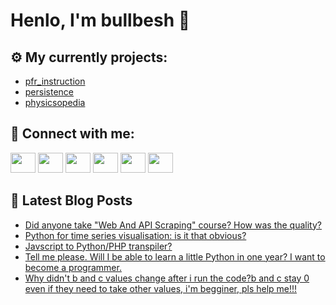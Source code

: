 # Henlo, I'm bullbesh 👋

## ⚙️ My currently projects:
- [pfr_instruction](https://github.com/bullbesh/pfr_instruction)
- [persistence](https://github.com/bullbesh/persistence)
- [physicsopedia](https://github.com/bullbesh/physicsopedia)

## 🔎 Connect with me:
[<img height="32" width="40" src="https://cdn.jsdelivr.net/npm/simple-icons@v5/icons/telegram.svg" />](https://t.me/bullbesh)
[<img height="32" width="40" src="https://cdn.jsdelivr.net/npm/simple-icons@v5/icons/vk.svg" />](https://vk.com/bullbesh)
[<img height="32" width="40" src="https://cdn.jsdelivr.net/npm/simple-icons@v5/icons/twitter.svg" />](https://twitter.com/bullbesh1)
[<img height="32" width="40" src="https://cdn.jsdelivr.net/npm/simple-icons@v5/icons/instagram.svg" />](https://www.instagram.com/bullbesh)
[<img height="32" width="40" src="https://cdn.jsdelivr.net/npm/simple-icons@v5/icons/reddit.svg" />](https://www.reddit.com/user/bullbesh)
[<img height="32" width="40" src="https://cdn.jsdelivr.net/npm/simple-icons@v5/icons/youtube.svg" />](https://www.youtube.com/channel/UCtfjRs6uzgq5mfm8S06WTcg)

## 📕 Latest Blog Posts
<!-- BLOG-POST-LIST:START -->
- [Did anyone take "Web And API Scraping" course? How was the quality?](https://www.reddit.com/r/Python/comments/qicpie/did_anyone_take_web_and_api_scraping_course_how/)
- [Python for time series visualisation: is it that obvious?](https://www.reddit.com/r/Python/comments/qicl4e/python_for_time_series_visualisation_is_it_that/)
- [Javscript to Python/PHP transpiler?](https://www.reddit.com/r/Python/comments/qibjgt/javscript_to_pythonphp_transpiler/)
- [Tell me please. Will I be able to learn a little Python in one year? I want to become a programmer.](https://www.reddit.com/r/Python/comments/qibhnr/tell_me_please_will_i_be_able_to_learn_a_little/)
- [Why didn't b and c values change after i run the code?b and c stay 0 even if they need to take other values, i'm begginer, pls help me!!!](https://www.reddit.com/r/Python/comments/qib39r/why_didnt_b_and_c_values_change_after_i_run_the/)
<!-- BLOG-POST-LIST:END -->
